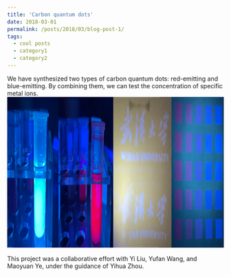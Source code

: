 ```yaml
---
title: 'Carbon quantum dots'
date: 2018-03-01
permalink: /posts/2018/03/blog-post-1/
tags:
  - cool posts
  - category1
  - category2
---
```


We have synthesized two types of carbon quantum dots: red-emitting and blue-emitting. By combining them, we can test the concentration of specific metal ions. <img src="/images/cds.png" alt="Two kinds of Cds" height="350"/>


This project was a collaborative effort with Yi Liu, Yufan Wang, and Maoyuan Ye, under the guidance of Yihua Zhou.

<!-- ![Two kinds of Cds](/images/cds.png) -->

